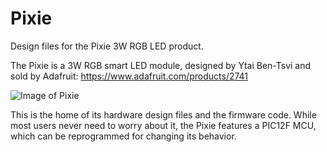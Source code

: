 # Pixie
Design files for the Pixie 3W RGB LED product.

The Pixie is a 3W RGB smart LED module, designed by Ytai Ben-Tsvi and sold by Adafruit:
https://www.adafruit.com/products/2741

![Image of Pixie](https://www.adafruit.com/images/970x728/2741-02.jpg)

This is the home of its hardware design files and the firmware code.
While most users never need to worry about it, the Pixie features a PIC12F MCU, which can be reprogrammed for changing its behavior.
